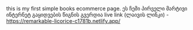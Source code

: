 this is my first simple books ecommerce page. ეს ჩემი პირველი მარტივი ინტერნეტ გაყიდვების წიგნის გვერდია
live link (ლაივის ლინკი) - https://remarkable-licorice-c1781b.netlify.app/
